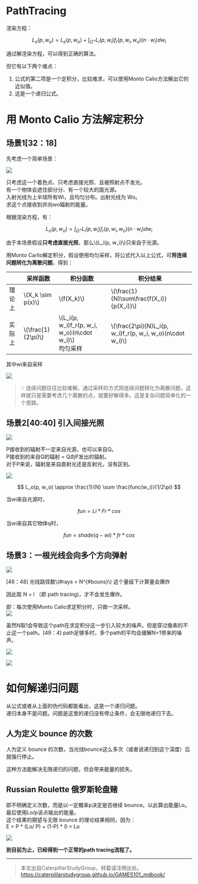 # PathTracing

渲染方程：

$$
L_o(p, w_o) = L_e(p, w_o) + \int_{\Omega^+}L_i(p, w_i)f_r(p, w_i, w_o)(n\cdot w_i)dw_i
$$

通过解渲染方程，可以得到正确的算法。

但它有以下两个难点：
1. 公式的第二项是一个定积分，比较难求，可以使用Monto Calio方法解出它的近似值。  
2. 这是一个递归公式。  

# 用 Monto Calio 方法解定积分

## 场景1[32：18]

先考虑一个简单场景：  

![](../assets/132.PNG)  

只考虑这一个着色点、只考虑直接光照、且被照射点不发光。  
有一个物体会遮住部分分、有一个较大的面光源。  
入射光线为上半球所有Wi，且均匀分布。出射光线为 Wo。  
求这个点接收到并向wo辐射的能量。  

根据渲染方程，有：

$$
L_o(p, w_o) = \int_{\Omega^+}L_i(p, w_i)f_r(p, w_i, w_o)(n\cdot w_i)dw_i
$$

由于本场景假设**只考虑直接光照**，那么\\(L_i(p, w_i)\\)只来自于光源。  

用Monto Carlio解定积分，假设使用均匀采样，将公式代入以上公式，可**将连续问题转化为离散问题**，得到：  

||采样函数|积分函数|积分结果|
|---|---|---|---|
|理论上|\\(X_k \sim p(x)\\)|\\(f(X_k)\\)|\\(\frac{1}{N}\sum\frac{f(X_i)}{p(X_i)}\\)|
|实际上|\\(\frac{1}{2\pi}\\)|\\(L_i(p, w_i)f_r(p, w_i, w_o)(n\cdot w_i)\\)<br>均匀采样|\\(\frac{2\pi}{N}L_i(p, w_i)f_r(p, w_i, w_o)(n\cdot w_i)\\)|

其中wi来自采样

![](../assets/135.PNG)  

> &#x1F4A1; 连续问题往往比较难解。通过采样的方式把连续问题转化为离散问题，这样就只是需要考虑几个离散的点，就要好解得多。这是复杂问题简单化的一个思路。

## 场景2[40:40] 引入间接光照

![](../assets/133.PNG)  

P接收到的辐射不一定来自光源，也可以来自Q。  
P接收到的来自Q的辐射 = Q向P发出的辐射。  
对于P来说，辐射是来自直射光还是反射光，没有区别。  

![](../assets/134.PNG)  

$$
L_o(p, w_o) \approx \frac{1}{N} \sum \frac{func(w_i)}{1/2\pi}
$$

当wi来自光源时，

$$
fun = Li * Fr * cos
$$

当wi来自其它物体q时，

$$
fun = shade(q - wi) * fr * cos
$$

## 场景3：一根光线会向多个方向弹射

![](../assets/136.PNG)  

[46：48] 光线路径数\\(\#rays = N^{\#bouns}\\) 这个量级下计算量会爆炸

因此取 N = l （即 path tracing)，才不会发生爆炸。  

即：每次使用Monto Calio求定积分时，只做一次采样。  
![](../assets/137.PNG)  

虽然N取1会导致这个path在求定积分这一步引入较大的噪声。但是穿过像素的不止这一个path。[49：4] path足够多时，多个path的平均会缓解N=1带来的噪声。  

![](../assets/138.PNG)  

![](../assets/139.PNG)  

# 如何解递归问题

从公式或者从上面的伪代码都能看出，这是一个递归问题。  
递归本身不是问题。问题是这里的递归没有停止条件，会无限地递归下去。  

## 人为定义 bounce 的次数

人为定义 bounce 的次数，当光线bounce这么多次（或者说递归到这个深度）后就强行停止。  

这种方法能解决无限递归的问题，但会带来能量的损失。

## Russian Roulette 俄罗斯轮盘赌

即不明确定义次数，而是以一定概率p决定是否继续 bounce。以此算出能量Lo。    
最后使用Lo/p该点输出的能量。  
这个结果的期望与无限 bounce 的理论结果相同，因为：  
E = P * (Lo/ P) + (1-P) * 0 = Lo

![](../assets/140.PNG)  

**到目前为止，已经得到一个正常的path tracing流程了。**

------------------------------

> 本文出自CaterpillarStudyGroup，转载请注明出处。  
> https://caterpillarstudygroup.github.io/GAMES101_mdbook/